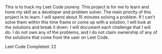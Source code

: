 This is to track my Leet Code joureny. This project is for me to learn and hone my skill as a developer and problem solver. The main priority of this project is to learn. I will spend about 15 minutes solving a problem. If I can't solve them within this time frame or come up with a solution, I will look at the solutions and break it down. I will document each challenge that I will do. I do not own any of the problems, and I do not claim ownership of any of the solutions that come from the user on Leet Code.

Leet Code Completed: 22
